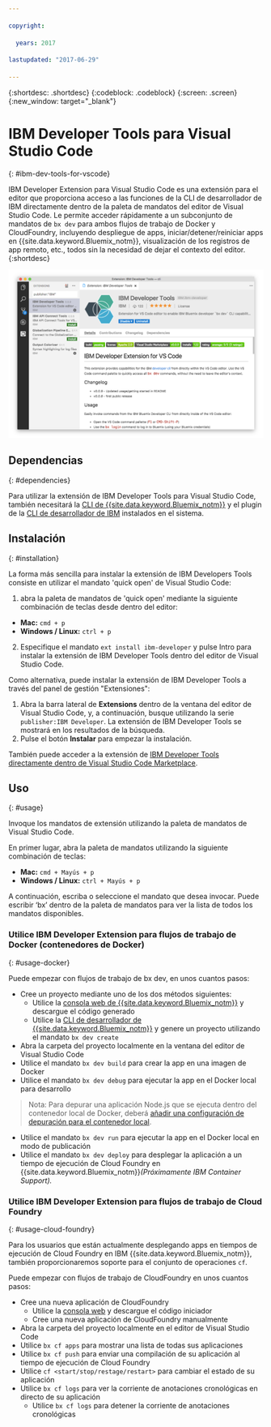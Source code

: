 ```yaml
---

copyright:

  years: 2017

lastupdated: "2017-06-29"

---
```


{:shortdesc: .shortdesc}
{:codeblock: .codeblock}
{:screen: .screen}
{:new_window: target="_blank"}

# IBM Developer Tools para Visual Studio Code
{: #ibm-dev-tools-for-vscode}

IBM Developer Extension para Visual Studio Code es una extensión para el editor que proporciona acceso a las funciones de la CLI de desarrollador de IBM directamente dentro de la paleta de mandatos del editor de Visual Studio Code.  Le permite acceder rápidamente a un subconjunto de mandatos de `bx dev` para ambos flujos de trabajo de Docker y CloudFoundry, incluyendo despliegue de apps, iniciar/detener/reiniciar apps en {{site.data.keyword.Bluemix_notm}}, visualización de los registros de app remoto, etc., todos sin la necesidad de dejar el contexto del editor.
{:shortdesc}

![Captura de pantalla de la pantalla de descarga de la extensión de IBM Developer Tools.](ibm-dev-tools-for-vscode.png "Pantalla de descarga de la extensión en Visual Studio Code")

## Dependencias
{: #dependencies}

Para utilizar la extensión de IBM Developer Tools para Visual Studio Code, también necesitará la [CLI de {{site.data.keyword.Bluemix_notm}}](https://plugins.ng.bluemix.net/ui/home.html) y el plugin de la [CLI de desarrollador de IBM](/docs/cloudnative/dev_cli.html) instalados en el sistema.

## Instalación
{: #installation}

La forma más sencilla para instalar la extensión de IBM Developers Tools consiste en utilizar el mandato 'quick open' de Visual Studio Code:

1. abra la paleta de mandatos de 'quick open' mediante la siguiente combinación de teclas desde dentro del editor:

  * **Mac:** `cmd + p`
  * **Windows / Linux:** `ctrl + p`

2. Especifique el mandato `ext install ibm-developer` y pulse Intro para instalar la extensión de IBM Developer Tools dentro del editor de Visual Studio Code.

Como alternativa, puede instalar la extensión de IBM Developer Tools a través del panel de gestión "Extensiones":

1. Abra la barra lateral de **Extensions** dentro de la ventana del editor de Visual Studio Code, y, a continuación, busque utilizando la serie `publisher:IBM Developer`.  La extensión de IBM Developer Tools se mostrará en los resultados de la búsqueda.  
2. Pulse el botón **Instalar** para empezar la instalación.

También puede acceder a la extensión de [IBM Developer Tools directamente dentro de Visual Studio Code Marketplace](https://marketplace.visualstudio.com/items?itemName=IBM.ibm-developer).


## Uso
{: #usage}

Invoque los mandatos de extensión utilizando la paleta de mandatos de Visual Studio Code.

En primer lugar, abra la paleta de mandatos utilizando la siguiente combinación de teclas:

* **Mac:** `cmd + Mayús + p`
* **Windows / Linux:** `ctrl + Mayús + p`

A continuación, escriba o seleccione el mandato que desea invocar. Puede escribir ‘bx’ dentro de la paleta de mandatos para ver la lista de todos los mandatos disponibles. 

### Utilice IBM Developer Extension para flujos de trabajo de Docker (contenedores de Docker)
{: #usage-docker}

Puede empezar con flujos de trabajo de bx dev, en unos cuantos pasos:
* Cree un proyecto mediante uno de los dos métodos siguientes:
  * Utilice la [consola web de {{site.data.keyword.Bluemix_notm}}](https://console.ng.bluemix.net/developer/getting-started/) y descargue el código generado
  * Utilice la [CLI de desarrollador de {{site.data.keyword.Bluemix_notm}}](/docs/cloudnative/dev_cli.html) y genere un proyecto utilizando el mandato `bx dev create`
* Abra la carpeta del proyecto localmente en la ventana del editor de Visual Studio Code
* Utilice el mandato `bx dev build` para crear la app en una imagen de Docker
* Utilice el mandato `bx dev debug` para ejecutar la app en el Docker local para desarrollo
> Nota: Para depurar una aplicación Node.js que se ejecuta dentro del contenedor local de Docker, deberá [añadir una configuración de depuración para el contenedor local](https://github.com/IBM-Bluemix/ibm-developer-extension-vscode#debugging-nodejs-apps-within-the-local-docker-container).
* Utilice el mandato `bx dev run` para ejecutar la app en el Docker local en modo de publicación
* Utilice el mandato `bx dev deploy` para desplegar la aplicación a un tiempo de ejecución de Cloud Foundry en {{site.data.keyword.Bluemix_notm}}*(Próximamente IBM Container Support).*

### Utilice IBM Developer Extension para flujos de trabajo de Cloud Foundry
{: #usage-cloud-foundry}

Para los usuarios que están actualmente desplegando apps en tiempos de ejecución de Cloud Foundry en IBM {{site.data.keyword.Bluemix_notm}}, también proporcionaremos soporte para el conjunto de operaciones `cf`.

Puede empezar con flujos de trabajo de CloudFoundry en unos cuantos pasos:
* Cree una nueva aplicación de CloudFoundry
  * Utilice la [consola web](https://console.ng.bluemix.net/dashboard/cf-apps) y descargue el código iniciador
  * Cree una nueva aplicación de CloudFoundry manualmente
* Abra la carpeta del proyecto localmente en el editor de Visual Studio Code
* Utilice `bx cf apps` para mostrar una lista de todas sus aplicaciones
* Utilice `bx cf push` para enviar una compilación de su aplicación al tiempo de ejecución de Cloud Foundry
* Utilice `cf <start/stop/restage/restart>` para cambiar el estado de su aplicación
* Utilice `bx cf logs` para ver la corriente de anotaciones cronológicas en directo de su aplicación
  * Utilice `bx cf logs` para detener la corriente de anotaciones cronológicas




